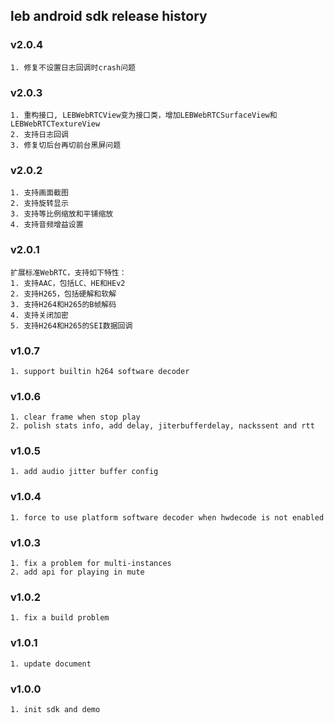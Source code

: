## leb android sdk release history

### v2.0.4
    1. 修复不设置日志回调时crash问题

### v2.0.3
    1. 重构接口, LEBWebRTCView变为接口类，增加LEBWebRTCSurfaceView和LEBWebRTCTextureView
    2. 支持日志回调
    3. 修复切后台再切前台黑屏问题

### v2.0.2
    1. 支持画面截图
    2. 支持旋转显示
    3. 支持等比例缩放和平铺缩放
    4. 支持音频增益设置

### v2.0.1
    扩展标准WebRTC，支持如下特性：
    1. 支持AAC，包括LC、HE和HEv2
    2. 支持H265，包括硬解和软解
    3. 支持H264和H265的B帧解码
    4. 支持关闭加密
    5. 支持H264和H265的SEI数据回调

### v1.0.7
    1. support builtin h264 software decoder

### v1.0.6
    1. clear frame when stop play
    2. polish stats info, add delay, jiterbufferdelay, nackssent and rtt

### v1.0.5
    1. add audio jitter buffer config

### v1.0.4
    1. force to use platform software decoder when hwdecode is not enabled

### v1.0.3
    1. fix a problem for multi-instances
    2. add api for playing in mute

### v1.0.2
    1. fix a build problem

### v1.0.1
    1. update document

### v1.0.0
    1. init sdk and demo
